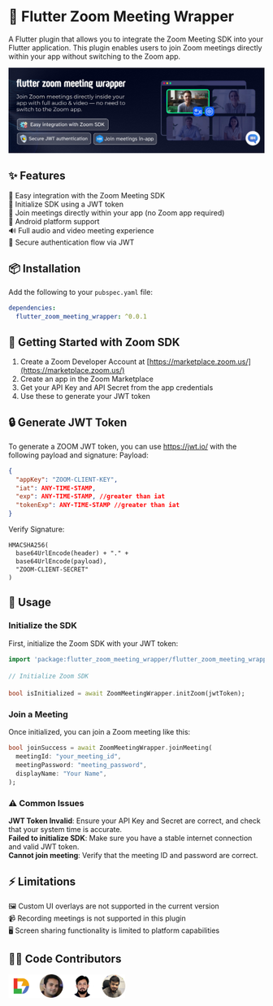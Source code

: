 # 📱 Flutter Zoom Meeting Wrapper

A Flutter plugin that allows you to integrate the Zoom Meeting SDK into your Flutter application. This plugin enables users to join Zoom meetings directly within your app without switching to the Zoom app.

<img src="assets/banner.png" alt="Zoom Meeting Banner" />

## ✨ Features

🚀 Easy integration with the Zoom Meeting SDK  
🔄 Initialize SDK using a JWT token  
🎯 Join meetings directly within your app (no Zoom app required)  
📱 Android platform support  
🔊 Full audio and video meeting experience  
🔐 Secure authentication flow via JWT  


## 📦 Installation

Add the following to your `pubspec.yaml` file:

```yaml
dependencies:
  flutter_zoom_meeting_wrapper: ^0.0.1
```

## 🔑 Getting Started with Zoom SDK

1. Create a Zoom Developer Account at [https://marketplace.zoom.us/](https://marketplace.zoom.us/)
2. Create an app in the Zoom Marketplace
3. Get your API Key and API Secret from the app credentials
4. Use these to generate your JWT token

## 🔒 Generate JWT Token
To generate a ZOOM JWT token, you can use https://jwt.io/ with the following payload and signature:
Payload:
```json
{
  "appKey": "ZOOM-CLIENT-KEY",
  "iat": ANY-TIME-STAMP, 
  "exp": ANY-TIME-STAMP, //greater than iat
  "tokenExp": ANY-TIME-STAMP //greater than iat
}
```

Verify Signature:
```
HMACSHA256(
  base64UrlEncode(header) + "." +
  base64UrlEncode(payload),
  "ZOOM-CLIENT-SECRET"
)
```

## 🚀 Usage

### Initialize the SDK

First, initialize the Zoom SDK with your JWT token:

```dart
import 'package:flutter_zoom_meeting_wrapper/flutter_zoom_meeting_wrapper.dart';

// Initialize Zoom SDK

bool isInitialized = await ZoomMeetingWrapper.initZoom(jwtToken);
```

### Join a Meeting

Once initialized, you can join a Zoom meeting like this:

```dart
bool joinSuccess = await ZoomMeetingWrapper.joinMeeting(
  meetingId: "your_meeting_id",
  meetingPassword: "meeting_password",
  displayName: "Your Name",
);
```

### ⚠️ Common Issues

**JWT Token Invalid**: Ensure your API Key and Secret are correct, and check that your system time is accurate.<br>
**Failed to initialize SDK**: Make sure you have a stable internet connection and valid JWT token. <br>
**Cannot join meeting**: Verify that the meeting ID and password are correct.

## ⚡ Limitations

🖼️ Custom UI overlays are not supported in the current version <br>
📹 Recording meetings is not supported in this plugin <br>
🖥️ Screen sharing functionality is limited to platform capabilities

## 👨‍💻 Code Contributors

<img src="assets/contributors.png" width="230" alt="Zoom Meeting Wrapper contributors" />